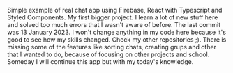 Simple example of real chat app using Firebase, React with Typescript and Styled Components. My first bigger project. I learn a lot of new stuff here and solved too much errors that I wasn't aware of before. The last commit was 13 January 2023. I won't change anything in my code here because it's good to see how my skills changed. Check my other repositories ;). There is missing some of the features like sorting chats, creating grups and other that I wanted to do, because of focusing on other projects and school. Someday I will continue this app but with my today's knowledge.
